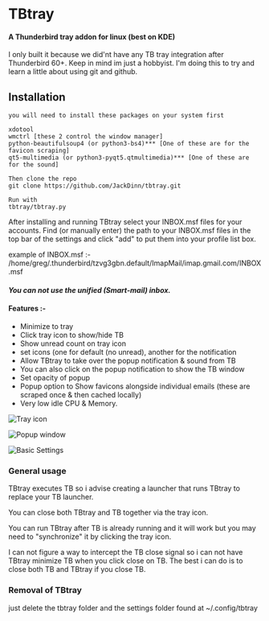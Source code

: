 # TBtray #

#### A Thunderbird tray addon for linux (best on KDE) ####

I only built it because we did'nt have any TB tray integration after Thunderbird 60+. 
Keep in mind im just a hobbyist. I'm doing this to try and learn a little about using git and github.


## Installation ##

    you will need to install these packages on your system first

    xdotool
    wmctrl [these 2 control the window manager]
    python-beautifulsoup4 (or python3-bs4)*** [One of these are for the favicon scraping] 
    qt5-multimedia (or python3-pyqt5.qtmultimedia)*** [One of these are for the sound]
    
    Then clone the repo 
    git clone https://github.com/JackDinn/tbtray.git
    
    Run with
    tbtray/tbtray.py



After installing and running TBtray select your INBOX.msf files for your accounts. 
Find (or manually enter) the path to your INBOX.msf files in the top bar of the settings and click "add" to put them
into your profile list box.

example of INBOX.msf :-
/home/greg/.thunderbird/tzvg3gbn.default/ImapMail/imap.gmail.com/INBOX.msf


#### **_You can not use the unified (Smart-mail) inbox._** ####


#### Features :- ####

* Minimize to tray
* Click tray icon to show/hide TB
* Show unread count on tray icon
* set icons (one for default (no unread), another for the notification
* Allow TBtray to take over the popup notification & sound from TB
* You can also click on the popup notification to show the TB window
* Set opacity of popup
* Popup option to Show favicons alongside individual emails (these are scraped once & then cached locally)
* Very low idle CPU & Memory.



![Tray icon](https://i.imgur.com/Kocpyo8.png)

![Popup window](https://i.imgur.com/0AnneUK.png)

![Basic Settings](https://i.imgur.com/lIJKRgZ.png)


### General usage ###
TBtray executes TB so i advise creating a launcher that runs TBtray to replace your TB launcher.

You can close both TBtray and TB together via the tray icon.

You can run TBtray after TB is already running and it will work but you may need to "synchronize" it by clicking the tray icon.

I can not figure a way to intercept the TB close signal so i can not have TBtray minimize TB when you click close on TB. The best i can do is to close both TB and TBtray if you close TB.



### Removal of TBtray ###
just delete the tbtray folder and the settings folder found at ~/.config/tbtray